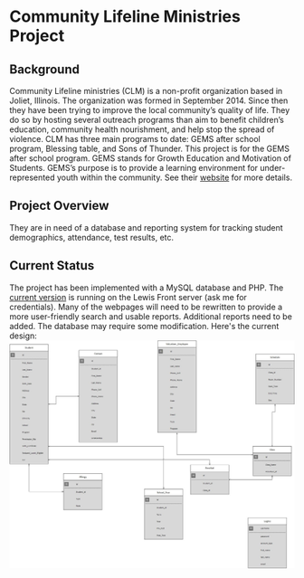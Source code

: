 # Community Lifeline Ministries Project

## Background
Community Lifeline ministries (CLM) is a non-profit organization based in Joliet, Illinois. The organization was formed in September 2014. Since then they have been trying to improve the local community’s quality of life. They do so by hosting several outreach programs than aim to benefit children’s education, community health nourishment, and help stop the spread of violence. CLM has three main programs to date: GEMS after school program, Blessing table, and Sons of Thunder.  This project is for the GEMS after school program. GEMS stands for Growth Education and Motivation of Students. GEMS’s purpose is to provide a learning environment for under-represented youth within the community.  See their [website](http://www.sbcjoliet.org/gems.html) for more details.

## Project Overview
They are in need of a database and reporting system for tracking student demographics, attendance, test results, etc.

## Current Status
The project has been implemented with a MySQL database and PHP.  The [current version](http://cs.lewisu.edu/~mlewis/community-lifeline-ministries/index.html) is running on the Lewis Front server (ask me for credentials).  Many of the webpages will need to be rewritten to provide a more user-friendly search and usable reports.  Additional reports need to be added.  The database may require some modification.  Here's the current design:
![er model](original-er-model.jpg)
